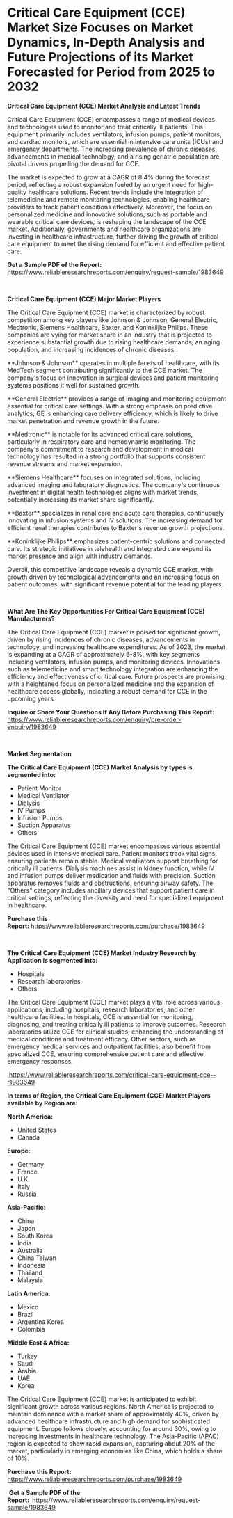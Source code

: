 <p><h1>Critical Care Equipment (CCE) Market Size Focuses on Market Dynamics, In-Depth Analysis and Future Projections of its Market Forecasted for Period from 2025 to 2032</h1></p><p><strong>Critical Care Equipment (CCE) Market Analysis and Latest Trends</strong></p>
<p><p>Critical Care Equipment (CCE) encompasses a range of medical devices and technologies used to monitor and treat critically ill patients. This equipment primarily includes ventilators, infusion pumps, patient monitors, and cardiac monitors, which are essential in intensive care units (ICUs) and emergency departments. The increasing prevalence of chronic diseases, advancements in medical technology, and a rising geriatric population are pivotal drivers propelling the demand for CCE.</p><p>The market is expected to grow at a CAGR of 8.4% during the forecast period, reflecting a robust expansion fueled by an urgent need for high-quality healthcare solutions. Recent trends include the integration of telemedicine and remote monitoring technologies, enabling healthcare providers to track patient conditions effectively. Moreover, the focus on personalized medicine and innovative solutions, such as portable and wearable critical care devices, is reshaping the landscape of the CCE market. Additionally, governments and healthcare organizations are investing in healthcare infrastructure, further driving the growth of critical care equipment to meet the rising demand for efficient and effective patient care.</p></p>
<p><strong>Get a Sample PDF of the Report:&nbsp;</strong> <a href="https://www.reliableresearchreports.com/enquiry/request-sample/1983649?utm_campaign=3026&utm_medium=2&utm_source=Github&utm_content=ia&utm_term=16042025&utm_id=critical-care-equipment-cce">https://www.reliableresearchreports.com/enquiry/request-sample/1983649</a></p>
<p>&nbsp;</p>
<p><strong>Critical Care Equipment (CCE) Major Market Players</strong></p>
<p><p>The Critical Care Equipment (CCE) market is characterized by robust competition among key players like Johnson & Johnson, General Electric, Medtronic, Siemens Healthcare, Baxter, and Koninklijke Philips. These companies are vying for market share in an industry that is projected to experience substantial growth due to rising healthcare demands, an aging population, and increasing incidences of chronic diseases.</p><p>**Johnson & Johnson** operates in multiple facets of healthcare, with its MedTech segment contributing significantly to the CCE market. The company's focus on innovation in surgical devices and patient monitoring systems positions it well for sustained growth.</p><p>**General Electric** provides a range of imaging and monitoring equipment essential for critical care settings. With a strong emphasis on predictive analytics, GE is enhancing care delivery efficiency, which is likely to drive market penetration and revenue growth in the future.</p><p>**Medtronic** is notable for its advanced critical care solutions, particularly in respiratory care and hemodynamic monitoring. The company's commitment to research and development in medical technology has resulted in a strong portfolio that supports consistent revenue streams and market expansion.</p><p>**Siemens Healthcare** focuses on integrated solutions, including advanced imaging and laboratory diagnostics. The company's continuous investment in digital health technologies aligns with market trends, potentially increasing its market share significantly.</p><p>**Baxter** specializes in renal care and acute care therapies, continuously innovating in infusion systems and IV solutions. The increasing demand for efficient renal therapies contributes to Baxter's revenue growth projections.</p><p>**Koninklijke Philips** emphasizes patient-centric solutions and connected care. Its strategic initiatives in telehealth and integrated care expand its market presence and align with industry demands.</p><p>Overall, this competitive landscape reveals a dynamic CCE market, with growth driven by technological advancements and an increasing focus on patient outcomes, with significant revenue potential for the leading players.</p></p>
<p>&nbsp;</p>
<p><strong>What Are The Key Opportunities For Critical Care Equipment (CCE) Manufacturers?</strong></p>
<p><p>The Critical Care Equipment (CCE) market is poised for significant growth, driven by rising incidences of chronic diseases, advancements in technology, and increasing healthcare expenditures. As of 2023, the market is expanding at a CAGR of approximately 6-8%, with key segments including ventilators, infusion pumps, and monitoring devices. Innovations such as telemedicine and smart technology integration are enhancing the efficiency and effectiveness of critical care. Future prospects are promising, with a heightened focus on personalized medicine and the expansion of healthcare access globally, indicating a robust demand for CCE in the upcoming years.</p></p>
<p><strong>Inquire or Share Your Questions If Any Before Purchasing This Report:</strong> <a href="https://www.reliableresearchreports.com/enquiry/pre-order-enquiry/1983649?utm_campaign=3026&utm_medium=2&utm_source=Github&utm_content=ia&utm_term=16042025&utm_id=critical-care-equipment-cce">https://www.reliableresearchreports.com/enquiry/pre-order-enquiry/1983649</a></p>
<p>&nbsp;</p>
<p><strong>Market Segmentation</strong></p>
<p><strong>The Critical Care Equipment (CCE) Market Analysis by types is segmented into:</strong></p>
<p><ul><li>Patient Monitor</li><li>Medical Ventilator</li><li>Dialysis</li><li>IV Pumps</li><li>Infusion Pumps</li><li>Suction Apparatus</li><li>Others</li></ul></p>
<p><p>The Critical Care Equipment (CCE) market encompasses various essential devices used in intensive medical care. Patient monitors track vital signs, ensuring patients remain stable. Medical ventilators support breathing for critically ill patients. Dialysis machines assist in kidney function, while IV and infusion pumps deliver medication and fluids with precision. Suction apparatus removes fluids and obstructions, ensuring airway safety. The "Others" category includes ancillary devices that support patient care in critical settings, reflecting the diversity and need for specialized equipment in healthcare.</p></p>
<p><strong>Purchase this Report:&nbsp;</strong><a href="https://www.reliableresearchreports.com/purchase/1983649?utm_campaign=3026&utm_medium=2&utm_source=Github&utm_content=ia&utm_term=16042025&utm_id=critical-care-equipment-cce">https://www.reliableresearchreports.com/purchase/1983649</a></p>
<p>&nbsp;</p>
<p><strong>The Critical Care Equipment (CCE) Market Industry Research by Application is segmented into:</strong></p>
<p><ul><li>Hospitals</li><li>Research laboratories</li><li>Others</li></ul></p>
<p><p>The Critical Care Equipment (CCE) market plays a vital role across various applications, including hospitals, research laboratories, and other healthcare facilities. In hospitals, CCE is essential for monitoring, diagnosing, and treating critically ill patients to improve outcomes. Research laboratories utilize CCE for clinical studies, enhancing the understanding of medical conditions and treatment efficacy. Other sectors, such as emergency medical services and outpatient facilities, also benefit from specialized CCE, ensuring comprehensive patient care and effective emergency responses.</p></p>
<p><a href="https://www.reliableresearchreports.com/critical-care-equipment-cce--r1983649?utm_campaign=3026&utm_medium=2&utm_source=Github&utm_content=ia&utm_term=16042025&utm_id=critical-care-equipment-cce">&nbsp;https://www.reliableresearchreports.com/critical-care-equipment-cce--r1983649</a></p>
<p><strong>In terms of Region, the Critical Care Equipment (CCE) Market Players available by Region are:</strong></p>
<p>
    <p> <strong> North America: </strong>
        <ul>
            <li>United States</li>
            <li>Canada</li>
        </ul>
        </p> 
    <p> <strong> Europe: </strong>
        <ul>
            <li>Germany</li>
            <li>France</li>
            <li>U.K.</li>
            <li>Italy</li>
            <li>Russia</li>
        </ul>
        </p> 
    <p> <strong> Asia-Pacific: </strong>
        <ul>
            <li>China</li>
            <li>Japan</li>
            <li>South Korea</li>
            <li>India</li>
            <li>Australia</li>
            <li>China Taiwan</li>
            <li>Indonesia</li>
            <li>Thailand</li>
            <li>Malaysia</li>
        </ul>
        </p> 
    <p> <strong> Latin America: </strong>
        <ul>
            <li>Mexico</li>
            <li>Brazil</li>
            <li>Argentina Korea</li>
            <li>Colombia</li>
        </ul>
        </p> 
    <p> <strong> Middle East & Africa: </strong>
        <ul>
            <li>Turkey</li>
            <li>Saudi</li>
            <li>Arabia</li>
            <li>UAE</li>
            <li>Korea</li>
        </ul>
    </p>
    </p>
<p><p>The Critical Care Equipment (CCE) market is anticipated to exhibit significant growth across various regions. North America is projected to maintain dominance with a market share of approximately 40%, driven by advanced healthcare infrastructure and high demand for sophisticated equipment. Europe follows closely, accounting for around 30%, owing to increasing investments in healthcare technology. The Asia-Pacific (APAC) region is expected to show rapid expansion, capturing about 20% of the market, particularly in emerging economies like China, which holds a share of 10%.</p></p>
<p><strong>Purchase this Report: </strong><a href="https://www.reliableresearchreports.com/purchase/1983649?utm_campaign=3026&utm_medium=2&utm_source=Github&utm_content=ia&utm_term=16042025&utm_id=critical-care-equipment-cce">https://www.reliableresearchreports.com/purchase/1983649</a></p>
<p>&nbsp;<strong>Get a Sample PDF of the Report:&nbsp;&nbsp;</strong><a href="https://www.reliableresearchreports.com/enquiry/request-sample/1983649?utm_campaign=3026&utm_medium=2&utm_source=Github&utm_content=ia&utm_term=16042025&utm_id=critical-care-equipment-cce">https://www.reliableresearchreports.com/enquiry/request-sample/1983649</a></p>
<p><strong></strong></p>
<p><p></p><p></p><p></p></p>